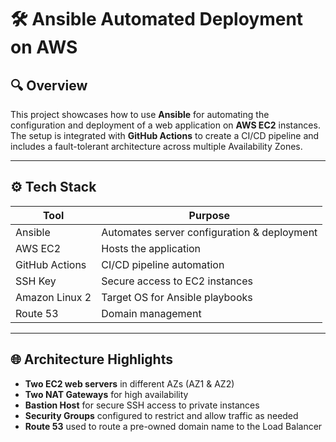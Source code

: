 # 🛠️ Ansible Automated Deployment on AWS

## 🔍 Overview

This project showcases how to use **Ansible** for automating the configuration and deployment of a web application on **AWS EC2** instances. The setup is integrated with **GitHub Actions** to create a CI/CD pipeline and includes a fault-tolerant architecture across multiple Availability Zones.

---

## ⚙️ Tech Stack

| Tool           | Purpose                                     |
| -------------- | ------------------------------------------- |
| Ansible        | Automates server configuration & deployment |
| AWS EC2        | Hosts the application                       |
| GitHub Actions | CI/CD pipeline automation                   |
| SSH Key        | Secure access to EC2 instances              |
| Amazon Linux 2 | Target OS for Ansible playbooks             |
| Route 53       | Domain management                           |

---

## 🌐 Architecture Highlights

- **Two EC2 web servers** in different AZs (AZ1 & AZ2)
- **Two NAT Gateways** for high availability
- **Bastion Host** for secure SSH access to private instances
- **Security Groups** configured to restrict and allow traffic as needed
- **Route 53** used to route a pre-owned domain name to the Load Balancer
